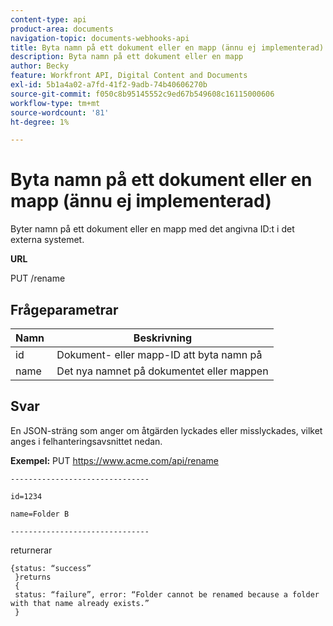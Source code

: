```yaml
---
content-type: api
product-area: documents
navigation-topic: documents-webhooks-api
title: Byta namn på ett dokument eller en mapp (ännu ej implementerad)
description: Byta namn på ett dokument eller en mapp
author: Becky
feature: Workfront API, Digital Content and Documents
exl-id: 5b1a4a02-a7fd-41f2-9adb-74b40606270b
source-git-commit: f050c8b95145552c9ed67b549608c16115000606
workflow-type: tm+mt
source-wordcount: '81'
ht-degree: 1%

---
```



# Byta namn på ett dokument eller en mapp (ännu ej implementerad)

Byter namn på ett dokument eller en mapp med det angivna ID:t i det externa systemet.

**URL**

PUT /rename

## Frågeparametrar

| Namn  | Beskrivning |
|---|---|
| id | Dokument- eller mapp-ID att byta namn på |
| name  | Det nya namnet på dokumentet eller mappen |


## Svar

En JSON-sträng som anger om åtgärden lyckades eller misslyckades, vilket anges i felhanteringsavsnittet nedan.

**Exempel:** PUT https://www.acme.com/api/rename

```
-------------------------------

id=1234

name=Folder B ­­­­­­­­­­­­­­­­­­­­­­­­­­­­­­­­­­­­

-------------------------------
```

returnerar

```
{status: “success”
 }returns
 {
 status: “failure”, error: “Folder cannot be renamed because a folder with that name already exists.”
 }
```
